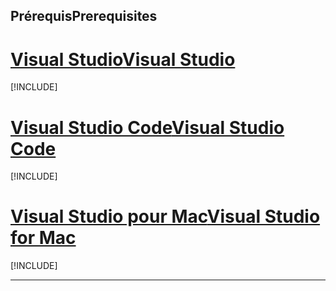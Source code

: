 ## <a name="prerequisites"></a><span data-ttu-id="e3349-101">Prérequis</span><span class="sxs-lookup"><span data-stu-id="e3349-101">Prerequisites</span></span>

# <a name="visual-studiotabvisual-studio"></a>[<span data-ttu-id="e3349-102">Visual Studio</span><span class="sxs-lookup"><span data-stu-id="e3349-102">Visual Studio</span></span>](#tab/visual-studio)

[!INCLUDE[](~/includes/net-core-prereqs-vs-2.2.md)]

# <a name="visual-studio-codetabvisual-studio-code"></a>[<span data-ttu-id="e3349-103">Visual Studio Code</span><span class="sxs-lookup"><span data-stu-id="e3349-103">Visual Studio Code</span></span>](#tab/visual-studio-code)

[!INCLUDE[](~/includes/net-core-prereqs-vsc-2.2.md)]

# <a name="visual-studio-for-mactabvisual-studio-mac"></a>[<span data-ttu-id="e3349-104">Visual Studio pour Mac</span><span class="sxs-lookup"><span data-stu-id="e3349-104">Visual Studio for Mac</span></span>](#tab/visual-studio-mac)

[!INCLUDE[](~/includes/net-core-prereqs-mac-2.2.md)]

---